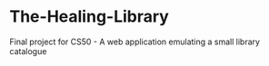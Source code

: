 # The-Healing-Library
Final project for CS50 - A web application emulating a small library catalogue
